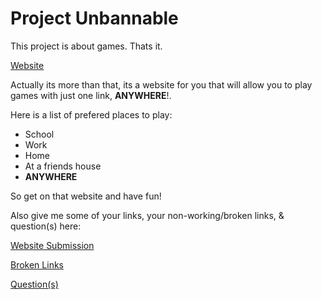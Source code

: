 # Project Unbannable

This project is about games.
Thats it.

[Website](https://example.com)



Actually its more than that, its a  website for you that will allow you to play games with just one link, **ANYWHERE**!.

Here is a list of prefered places to play:
- School
- Work
- Home
- At a friends house
- **ANYWHERE**

So get on that website and have fun!

Also give me some of your links, your non-working/broken links, &amp; question(s) here:

[Website Submission](https://forms.gle/tFvQAzZTvuNmbt8F7)

[Broken Links](https://forms.gle/bqytHCgZoBAoGGu27)

[Question(s)](https://forms.gle/4BjESarurh43eR1UA)